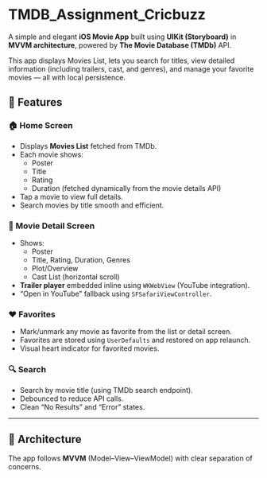 # TMDB_Assignment_Cricbuzz

A simple and elegant **iOS Movie App** built using **UIKit (Storyboard)** in **MVVM architecture**, powered by **The Movie Database (TMDb)** API.

This app displays Movies List, lets you search for titles, view detailed information (including trailers, cast, and genres), and manage your favorite movies — all with local persistence.

## 📱 Features

### 🏠 Home Screen
- Displays **Movies List** fetched from TMDb.
- Each movie shows:
  - Poster  
  - Title  
  - Rating  
  - Duration (fetched dynamically from the movie details API)
- Tap a movie to view full details.
- Search movies by title smooth and efficient.

### 🎥 Movie Detail Screen
- Shows:
  - Poster  
  - Title, Rating, Duration, Genres  
  - Plot/Overview  
  - Cast List (horizontal scroll)
- **Trailer player** embedded inline using `WKWebView` (YouTube integration).
- “Open in YouTube” fallback using `SFSafariViewController`.

### ❤️ Favorites
- Mark/unmark any movie as favorite from the list or detail screen.
- Favorites are stored using `UserDefaults` and restored on app relaunch.
- Visual heart indicator for favorited movies.

### 🔍 Search
- Search by movie title (using TMDb search endpoint).
- Debounced to reduce API calls.
- Clean “No Results” and “Error” states.

---

## 🧱 Architecture

The app follows **MVVM** (Model–View–ViewModel) with clear separation of concerns.


